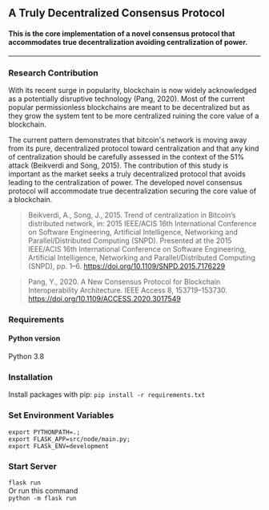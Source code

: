 ## A Truly Decentralized Consensus Protocol

#### This is the core implementation of a novel consensus protocol that accommodates true decentralization avoiding centralization of power.
---
### Research Contribution

With its recent surge in popularity, blockchain is now widely acknowledged as a potentially
disruptive technology (Pang, 2020). Most of the current popular permissionless blockchains are
meant to be decentralized but as they grow the system tent to be more centralized ruining the core
value of a blockchain.

The current pattern demonstrates that bitcoin's network is moving away from its pure,
decentralized protocol toward centralization and that any kind of centralization should be carefully
assessed in the context of the 51% attack (Beikverdi and Song, 2015). The contribution of this
study is important as the market seeks a truly decentralized protocol that avoids leading to the
centralization of power. The developed novel consensus protocol will accommodate true decentralization 
securing the core value of a blockchain.


>Beikverdi, A., Song, J., 2015. Trend of centralization in Bitcoin’s distributed network, in: 2015
  IEEE/ACIS 16th International Conference on Software Engineering, Artificial Intelligence,
  Networking and Parallel/Distributed Computing (SNPD). Presented at the 2015 IEEE/ACIS
  16th International Conference on Software Engineering, Artificial Intelligence, Networking
  and Parallel/Distributed Computing (SNPD), pp. 1–6.
  https://doi.org/10.1109/SNPD.2015.7176229
  
>Pang, Y., 2020. A New Consensus Protocol for Blockchain Interoperability Architecture. IEEE
  Access 8, 153719–153730. https://doi.org/10.1109/ACCESS.2020.3017549

### Requirements

#### Python version
Python 3.8

### Installation
Install packages with pip:
`pip install -r requirements.txt`

### Set Environment Variables
`export PYTHONPATH=.;`<br>
`export FLASK_APP=src/node/main.py;`<br>
`export FLASk_ENV=development`<br>

### Start Server
`flask run`<br>
Or run this command<br>
`python -m flask run`
